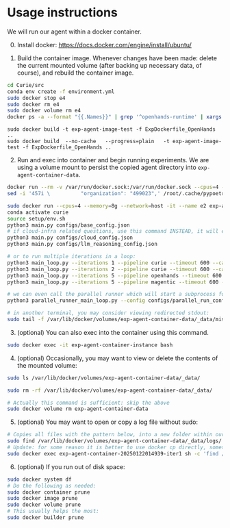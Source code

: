 # Usage instructions
We will run our agent within a docker container.


0. Install docker: https://docs.docker.com/engine/install/ubuntu/

1. Build the container image. Whenever changes have been made: delete the current mounted volume (after backing up necessary data, of course), and rebuild the container image.


```bash
cd Curie/src
conda env create -f environment.yml
sudo docker stop e4
sudo docker rm e4
sudo docker volume rm e4
docker ps -a --format "{{.Names}}" | grep '^openhands-runtime' | xargs -r docker rm -f
```

```
sudo docker build -t exp-agent-image-test -f ExpDockerfile_OpenHands ..
sudo docker build  --no-cache   --progress=plain   -t exp-agent-image-test -f ExpDockerfile_OpenHands ..
```

2. Run and exec into container and begin running experiments. We are using a volume mount to persist the copied agent directory into ``exp-agent-container-data``.
```bash
docker run --rm -v /var/run/docker.sock:/var/run/docker.sock --cpus=4 --memory=8g --network=host -it --name e7 exp-agent-image-test bash
sed -i '457i \          "organization": "499023",' /root/.cache/pypoetry/virtualenvs/openhands-ai-*-py3.12/lib/python3.12/site-packages/litellm/llms/azure/azure.py

sudo docker run --cpus=4 --memory=8g --network=host -it --name e2 exp-agent-image-test
conda activate curie
source setup/env.sh
python3 main.py configs/base_config.json
# if cloud-infra related questions, use this command INSTEAD, it will essentially add more context to prompt (make sure to populate cloud_helper_related/.aws_creds with the appropriate credentials):
python3 main.py configs/cloud_config.json
python3 main.py configs/llm_reasoning_config.json

# or to run multiple iterations in a loop:
python3 main_loop.py --iterations 1 --pipeline curie --timeout 600 --category vdb
python3 main_loop.py --iterations 2 --pipeline curie --timeout 600 --category vdb --questions_to_run q14
python3 main_loop.py --iterations 5 --pipeline openhands --timeout 600 --category reasoning2 --questions_to_run q5 q8 q10
python3 main_loop.py --iterations 5 --pipeline magentic --timeout 600 --category mltraining --questions_to_run q1

# we can even call the parallel runner which will start a subprocess for each individual question to test:
python3 parallel_runner_main_loop.py --config configs/parallel_run_config.json

# in another terminal, you may consider viewing redirected stdout: 
sudo tail -f /var/lib/docker/volumes/exp-agent-container-data/_data/misc/log-temp.log
```

3. (optional) You can also exec into the container using this command.
```bash
sudo docker exec -it exp-agent-container-instance bash
```

4. (optional) Occasionally, you may want to view or delete the contents of the mounted volume: 
```bash
sudo ls /var/lib/docker/volumes/exp-agent-container-data/_data/

sudo rm -rf /var/lib/docker/volumes/exp-agent-container-data/_data/

# Actually this command is sufficient: skip the above 
sudo docker volume rm exp-agent-container-data
```

5. (optional) You may want to open or copy a log file without sudo:
```bash
# Copies all files with the pattern below, into a new folder within our host:
sudo find /var/lib/docker/volumes/exp-agent-container-data/_data/logs/ -type f -name "log-temp[0-9]*.log" -exec cp {} logs/ \;
# Update: for some reason it is better to use docker cp directly, sometimes volume does not reflect latest change.... (only noticed this for mass copies):
sudo docker exec exp-agent-container-20250122014939-iter1 sh -c 'find /temp/logs -maxdepth 1 -type f -name "*.log" | tar -cf - -T -' | tar -xf - -C misc/logs
```

6. (optional) If you run out of disk space:
```bash
sudo docker system df
# Do the following as needed:
sudo docker container prune
sudo docker image prune
sudo docker volume prune
# This usually helps the most:
sudo docker builder prune
```